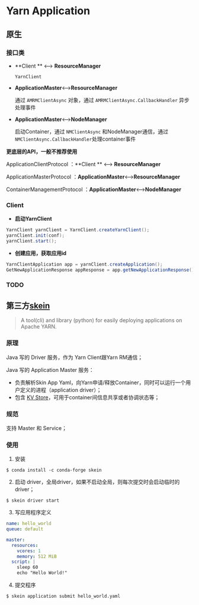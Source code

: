 # Yarn Application

## 原生

### 接口类

- **Client ** <--> **ResourceManager**

   `YarnClient` 

- **ApplicationMaster**<-->**ResourceManager**

  通过 `AMRMClientAsync` 对象，通过 `AMRMClientAsync.CallbackHandler` 异步处理事件

- **ApplicationMaster**<-->**NodeManager**

  启动Container，通过 `NMClientAsync` 和NodeManager通信，通过 `NMClientAsync.CallbackHandler`处理container事件

  

**更底层的API，一般不推荐使用**

ApplicationClientProtocol ：**Client ** <--> **ResourceManager**

ApplicationMasterProtocol ：**ApplicationMaster**<-->**ResourceManager**

ContainerManagementProtocol ：**ApplicationMaster**<-->**NodeManager**

### Client

- **启动YarnClient**

```java
YarnClient yarnClient = YarnClient.createYarnClient();
yarnClient.init(conf);
yarnClient.start();
```

- **创建应用，获取应用id**

```java
YarnClientApplication app = yarnClient.createApplication();
GetNewApplicationResponse appResponse = app.getNewApplicationResponse();
```

### TODO



## 第三方[skein](https://github.com/jcrist/skein)

> A tool(cli) and library (python) for easily deploying applications on Apache YARN.



### 原理

Java 写的 Driver 服务，作为 Yarn Client跟Yarn RM通信；

Java 写的 Application Master 服务：

- 负责解析Skin App Yaml，向Yarn申请/释放Container，同时可以运行一个用户定义的进程（application driver）；
- 包含 [KV Store](https://jcristharif.com/skein/key-value-store.html)，可用于container间信息共享或者协调状态等；

### 规范

支持 Master 和 Service；

### 使用

1. 安装

```shell
$ conda install -c conda-forge skein
```

2. 启动 driver，全局driver，如果不启动全局，则每次提交时会启动临时的driver；

```shell
$ skein driver start
```

3. 写应用程序定义

```yaml
name: hello_world
queue: default

master:
  resources:
    vcores: 1
    memory: 512 MiB
  script: |
    sleep 60
    echo "Hello World!"
```

4. 提交程序

```shell
$ skein application submit hello_world.yaml
```

